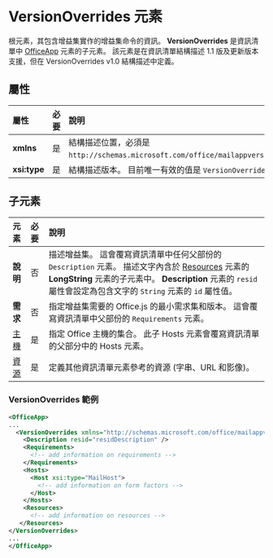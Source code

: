 # VersionOverrides 元素

根元素，其包含增益集實作的增益集命令的資訊。 **VersionOverrides** 是資訊清單中 [OfficeApp](./officeapp.md) 元素的子元素。 該元素是在資訊清單結構描述 1.1 版及更新版本支援，但在 VersionOverrides v1.0 結構描述中定義。 

## 屬性

|  屬性  |  必要  |  說明  |
|:-----|:-----|:-----|
|  **xmlns**       |  是  |  結構描述位置，必須是 `http://schemas.microsoft.com/office/mailappversionoverrides`。|
|  **xsi:type**  |  是  | 結構描述版本。 目前唯一有效的值是 `VersionOverridesV1_0`。 |


## 子元素

|  元素 |  必要  |  說明  |
|:-----|:-----|:-----|
|  **說明**    |  否   |  描述增益集。 這會覆寫資訊清單中任何父部份的 `Description` 元素。 描述文字內含於 [Resources](./resources.md) 元素的 **LongString** 元素的子元素中。 **Description** 元素的 `resid` 屬性會設定為包含文字的 `String` 元素的 `id` 屬性值。|
|  **需求**  |  否   |  指定增益集需要的 Office.js 的最小需求集和版本。 這會覆寫資訊清單中父部份的 `Requirements` 元素。| 
|  [主機](./hosts.md)                |  是  |  指定 Office 主機的集合。 此子 Hosts 元素會覆寫資訊清單的父部分中的 Hosts 元素。  |
|  [資源](./resources.md)    |  是  | 定義其他資訊清單元素參考的資源 (字串、URL 和影像)。|



### VersionOverrides 範例
```xml
<OfficeApp>
...
  <VersionOverrides xmlns="http://schemas.microsoft.com/office/mailappversionoverrides" xsi:type="VersionOverridesV1_0">
    <Description resid="residDescription" />
    <Requirements>
      <!-- add information on requirements -->
    </Requirements>
    <Hosts>
      <Host xsi:type="MailHost">
        <!-- add information on form factors -->
      </Host>
    </Hosts>
    <Resources> 
      <!-- add information on resources -->
   </Resources>
</VersionOverrides>
...
</OfficeApp>
```
